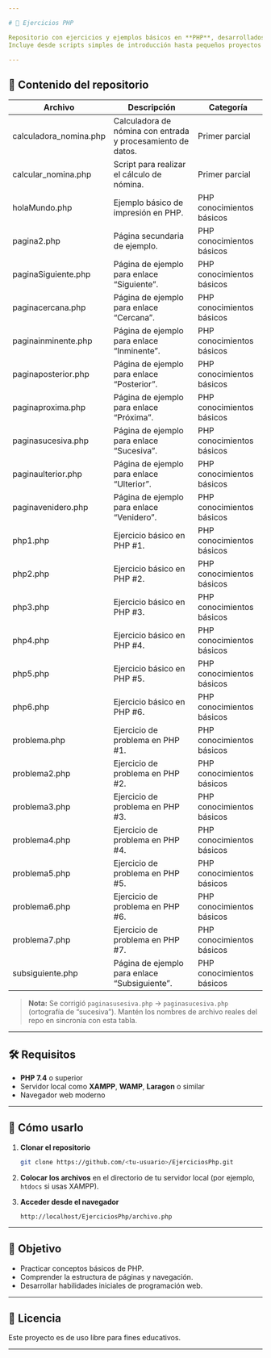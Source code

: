 ```yaml
---

# 📌 Ejercicios PHP

Repositorio con ejercicios y ejemplos básicos en **PHP**, desarrollados como parte de prácticas académicas y de autoaprendizaje.
Incluye desde scripts simples de introducción hasta pequeños proyectos de cálculo y navegación entre páginas.

---
```


## 📂 Contenido del repositorio

| Archivo                 | Descripción                                                 | Categoría                 |
| ----------------------- | ----------------------------------------------------------- | ------------------------- |
| calculadora\_nomina.php | Calculadora de nómina con entrada y procesamiento de datos. | Primer parcial            |
| calcular\_nomina.php    | Script para realizar el cálculo de nómina.                  | Primer parcial            |
| holaMundo.php           | Ejemplo básico de impresión en PHP.                         | PHP conocimientos básicos |
| pagina2.php             | Página secundaria de ejemplo.                               | PHP conocimientos básicos |
| paginaSiguiente.php     | Página de ejemplo para enlace “Siguiente”.                  | PHP conocimientos básicos |
| paginacercana.php       | Página de ejemplo para enlace “Cercana”.                    | PHP conocimientos básicos |
| paginainminente.php     | Página de ejemplo para enlace “Inminente”.                  | PHP conocimientos básicos |
| paginaposterior.php     | Página de ejemplo para enlace “Posterior”.                  | PHP conocimientos básicos |
| paginaproxima.php       | Página de ejemplo para enlace “Próxima”.                    | PHP conocimientos básicos |
| paginasucesiva.php      | Página de ejemplo para enlace “Sucesiva”.                   | PHP conocimientos básicos |
| paginaulterior.php      | Página de ejemplo para enlace “Ulterior”.                   | PHP conocimientos básicos |
| paginavenidero.php      | Página de ejemplo para enlace “Venidero”.                   | PHP conocimientos básicos |
| php1.php                | Ejercicio básico en PHP #1.                                 | PHP conocimientos básicos |
| php2.php                | Ejercicio básico en PHP #2.                                 | PHP conocimientos básicos |
| php3.php                | Ejercicio básico en PHP #3.                                 | PHP conocimientos básicos |
| php4.php                | Ejercicio básico en PHP #4.                                 | PHP conocimientos básicos |
| php5.php                | Ejercicio básico en PHP #5.                                 | PHP conocimientos básicos |
| php6.php                | Ejercicio básico en PHP #6.                                 | PHP conocimientos básicos |
| problema.php            | Ejercicio de problema en PHP #1.                            | PHP conocimientos básicos |
| problema2.php           | Ejercicio de problema en PHP #2.                            | PHP conocimientos básicos |
| problema3.php           | Ejercicio de problema en PHP #3.                            | PHP conocimientos básicos |
| problema4.php           | Ejercicio de problema en PHP #4.                            | PHP conocimientos básicos |
| problema5.php           | Ejercicio de problema en PHP #5.                            | PHP conocimientos básicos |
| problema6.php           | Ejercicio de problema en PHP #6.                            | PHP conocimientos básicos |
| problema7.php           | Ejercicio de problema en PHP #7.                            | PHP conocimientos básicos |
| subsiguiente.php        | Página de ejemplo para enlace “Subsiguiente”.               | PHP conocimientos básicos |

> **Nota:** Se corrigió `paginasusesiva.php` → `paginasucesiva.php` (ortografía de “sucesiva”). Mantén los nombres de archivo reales del repo en sincronía con esta tabla.

---

## 🛠 Requisitos

* **PHP 7.4** o superior
* Servidor local como **XAMPP**, **WAMP**, **Laragon** o similar
* Navegador web moderno

---

## 🚀 Cómo usarlo

1. **Clonar el repositorio**

   ```bash
   git clone https://github.com/<tu-usuario>/EjerciciosPhp.git
   ```

2. **Colocar los archivos** en el directorio de tu servidor local
   (por ejemplo, `htdocs` si usas XAMPP).

3. **Acceder desde el navegador**

   ```
   http://localhost/EjerciciosPhp/archivo.php
   ```

---

## 🎯 Objetivo

* Practicar conceptos básicos de PHP.
* Comprender la estructura de páginas y navegación.
* Desarrollar habilidades iniciales de programación web.

---

## 📜 Licencia

Este proyecto es de uso libre para fines educativos.

---
